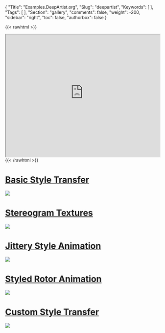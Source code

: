 {
 "Title": "Examples.DeepArtist.org",
 "Slug": "deepartist",
 "Keywords": [
 ],
 "Tags": [
 ],
 "Section": "gallery",
 "comments": false,
 "weight": -200,
 "sidebar": "right",
 "toc": false,
 "authorbox": false
}

{{< rawhtml >}}
<iframe height="400" src="https://mindseye-art-7f168.s3.us-west-2.amazonaws.com/reports/201809254836/etc/tile_.view.html" width="100%"></iframe>
{{< /rawhtml >}}

<!--more-->

# [Basic Style Transfer](http://examples.deepartist.org/StyleTransfer.html)
![](http://examples.deepartist.org/img/cab5c532-4dac-46a1-bb67-02bd154ea837.jpg)

# [Stereogram Textures](http://examples.deepartist.org/TextureStereogram.html)
![](http://examples.deepartist.org/img/6d1e04c3-13d0-458a-af7c-cea5c851af10.jpg)

# [Jittery Style Animation](http://examples.deepartist.org/AnimatedStyleTransfer.html)
![](http://examples.deepartist.org/img/3be18c8e-308e-4fc3-9a99-2f520c303504.gif)

# [Styled Rotor Animation](http://examples.deepartist.org/AnimatedRotor.html)
![](http://examples.deepartist.org/img/fafb0d00-9ebe-4b47-a084-c2852fa84a53.gif)

# [Custom Style Transfer](http://examples.deepartist.org/SmoothStyle.html)
![](http://examples.deepartist.org/img/6bf9920f-9039-4982-9d80-e6afe069a282.jpg)
